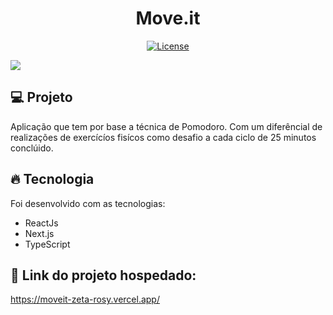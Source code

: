 <h1 align="center">
   Move.it
</h1

<br>

<p align="center">
  <a href="https://github.com/marlonandrei777/move.it/blob/main/LICENSE.md"><img alt="License" src="https://img.shields.io/static/v1?label=license&message=MIT&color=4953b8&labelColor=000000"></a>
</p>

![](.github/moveit.png)

## 💻 Projeto

Aplicação que tem por base a técnica de Pomodoro. Com um diferêncial de realizações de exercícíos fisícos como desafio a cada ciclo de 25 minutos conclúido. 

## 🔥 Tecnologia

Foi desenvolvido com as tecnologias:

- ReactJs
- Next.js
- TypeScript

## 🔖 Link do projeto hospedado:

https://moveit-zeta-rosy.vercel.app/

